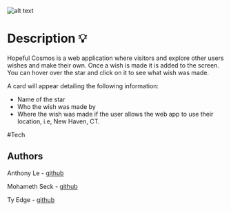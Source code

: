 ![alt text](https://github.com/hopeful-cosmos/WebApp/blob/master/assets/Screen%20Shot%202019-10-31%20at%202.49.20%20PM.png?raw=true)

# Description 💡

Hopeful Cosmos is a web application where visitors and explore other users wishes and make their own. Once a wish is made it is added to the screen. You can hover over the star and click on it to see what wish was made.

A card will appear detailing the following information: 
- Name of the star
- Who the wish was made by
- Where the wish was made if the user allows the web app to use their location, i.e, New Haven, CT.

#Tech 



## Authors
Anthony Le - [github](https://github.com/HausCloud)

Mohameth Seck - [github](https://choosealicense.com/licenses/mit/)

Ty Edge - [github](https://github.com/tyedge)
